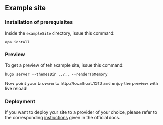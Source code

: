 ## Example site

### Installation of prerequisites

Inside the `exampleSite` directory, issue this command:

```
npm install
```

### Preview

To get a preview of teh example site, issue this command:

```
hugo server --themesDir ../.. --renderToMemory
```

Now point your browser to http://localhost:1313 and enjoy the preview with live reload!

### Deployment

If you want to deploy your site to a provider of your choice, please refer to the corresponding [instructions](https://gohugo.io/host-and-deploy/) given in the official docs.

